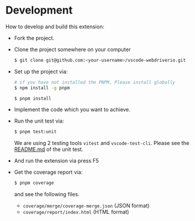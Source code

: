# Development

How to develop and build this extension:

- Fork the project.
- Clone the project somewhere on your computer

    ```bash
    $ git clone git@github.com:<your-username>/vscode-webdriverio.git
    ```

- Set up the project via:

    ```bash
    # if you have not installed the PNPM, Please install globally
    $ npm install -g pnpm
    ```

    ```bash
    $ pnpm install
    ```

- Implement the code which you want to achieve.
- Run the unit test via:

    ```bash
    $ pnpm test:unit
    ```

    We are using 2 testing tools `vitest` and `vscode-test-cli`. Please see the [README.md](./tests/README.md) of the unit test.

- And run the extension via press F5

- Get the coverage report via:

    ```bash
    $ pnpm coverage
    ```

    and see the following files.

    - `coverage/merge/coverage-merge.json` (JSON format)
    - `coverage/report/index.html` (HTML format)
